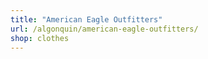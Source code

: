 ```yaml
---
title: "American Eagle Outfitters"
url: /algonquin/american-eagle-outfitters/
shop: clothes
---
```


